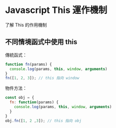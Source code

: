 # Javascript This 運作機制

了解 This 的作用機制

## 不同情境函式中使用 this

傳統函式：

```js
function fn(params) {
  console.log(params, this, window, arguments)
}
fn([1, 2, 3]); // this 指向 window
```

物件方法：

```js
const obj = {
  fn: function(params) {
    console.log(params, this, window, arguments)
  }
}
obj.fn([1, 2 ,3]); // this 指向 obj
```
